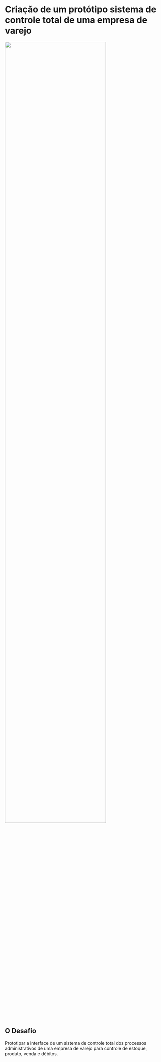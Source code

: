 # Criação de um protótipo sistema de controle total de uma empresa de varejo
<img src="https://github.com/user-attachments/assets/9c2cbb6f-ae5e-42e3-9b0a-4a1cd5f46507" width=80% margin= 0 auto>

<h2>O Desafio</h2>
<p>Prototipar a interface de um sistema de controle total dos processos administrativos de uma empresa de varejo para controle de estoque, produto, venda e débitos.</p>

